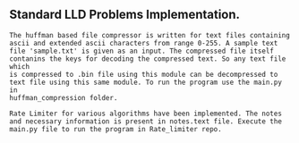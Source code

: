 ## Standard LLD Problems Implementation.

    The huffman based file compressor is written for text files containing ascii and extended ascii characters from range 0-255. A sample text
    file 'sample.txt' is given as an input. The compressed file itself contanins the keys for decoding the compressed text. So any text file which
    is compressed to .bin file using this module can be decompressed to text file using this same module. To run the program use the main.py in
    huffman_compression folder.

    Rate Limiter for various algorithms have been implemented. The notes and necessary information is present in notes.text file. Execute the main.py file to run the program in Rate_limiter repo.


